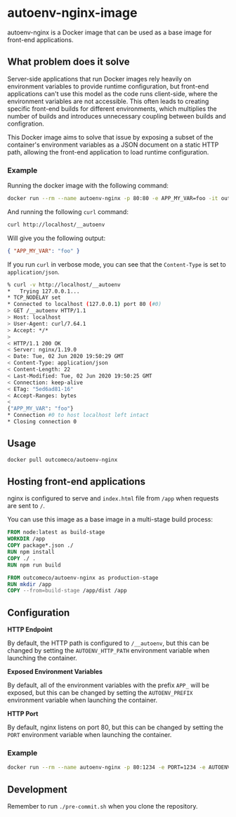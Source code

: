 # autoenv-nginx-image

autoenv-nginx is a Docker image that can be used as a base image for front-end applications.

## What problem does it solve

Server-side applications that run Docker images rely heavily on environment variables to provide runtime configuration, but front-end applications can't use this model as the code runs client-side, where the environment variables are not accessible. This often leads to creating specific front-end builds for different environments, which multiplies the number of builds and introduces unnecessary coupling between builds and configration.

This Docker image aims to solve that issue by exposing a subset of the container's environment variables as a JSON document on a static HTTP path, allowing the front-end application to load runtime configuration.

### Example

Running the docker image with the following command:

```sh
docker run --rm --name autoenv-nginx -p 80:80 -e APP_MY_VAR=foo -it outcomeco/autoenv-nginx:latest
```

And running the following `curl` command:

```sh
curl http://localhost/__autoenv
```

Will give you the following output:

```json
{ "APP_MY_VAR": "foo" }
```

If you run `curl` in verbose mode, you can see that the `Content-Type` is set to `application/json`.

```sh
% curl -v http://localhost/__autoenv
*   Trying 127.0.0.1...
* TCP_NODELAY set
* Connected to localhost (127.0.0.1) port 80 (#0)
> GET /__autoenv HTTP/1.1
> Host: localhost
> User-Agent: curl/7.64.1
> Accept: */*
>
< HTTP/1.1 200 OK
< Server: nginx/1.19.0
< Date: Tue, 02 Jun 2020 19:50:29 GMT
< Content-Type: application/json
< Content-Length: 22
< Last-Modified: Tue, 02 Jun 2020 19:50:25 GMT
< Connection: keep-alive
< ETag: "5ed6ad81-16"
< Accept-Ranges: bytes
<
{"APP_MY_VAR": "foo"}
* Connection #0 to host localhost left intact
* Closing connection 0
```

## Usage

```sh
docker pull outcomeco/autoenv-nginx
```

## Hosting front-end applications

nginx is configured to serve and `index.html` file from `/app` when requests are sent to `/`.

You can use this image as a base image in a multi-stage build process:

```Dockerfile
FROM node:latest as build-stage
WORKDIR /app
COPY package*.json ./
RUN npm install
COPY ./ .
RUN npm run build

FROM outcomeco/autoenv-nginx as production-stage
RUN mkdir /app
COPY --from=build-stage /app/dist /app
```

## Configuration

**HTTP Endpoint**

By default, the HTTP path is configured to `/__autoenv`, but this can be changed by setting the `AUTOENV_HTTP_PATH` environment variable when launching the container.

**Exposed Environment Variables**

By default, all of the environment variables with the prefix `APP_` will be exposed, but this can be changed by setting the `AUTOENV_PREFIX` environment variable when launching the container.

**HTTP Port**

By default, nginx listens on port 80, but this can be changed by setting the `PORT` environment variable when launching the container.

### Example

```sh
docker run --rm --name autoenv-nginx -p 80:1234 -e PORT=1234 -e AUTOENV_PREFIX=FOO_ -e AUTOENV_HTTP_PATH=/__foovars -it outcomeco/autoenv-nginx:latest
```

## Development

Remember to run `./pre-commit.sh` when you clone the repository.
